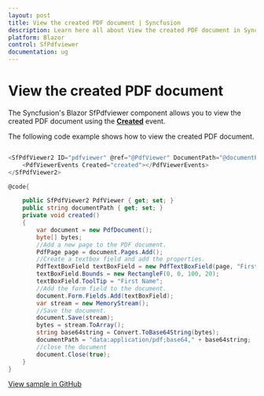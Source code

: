 ```yaml
---
layout: post
title: View the created PDF document | Syncfusion
description: Learn here all about View the created PDF document in Syncfusion Blazor SfPdfviewer component and more.
platform: Blazor
control: SfPdfviewer
documentation: ug
---
```


# View the created PDF document

The Syncfusion's Blazor SfPdfviewer component allows you to view the created PDF document using the [**Created**](https://help.syncfusion.com/cr/blazor/Syncfusion.Blazor.SfPdfViewer.PdfViewerEvents.html#Syncfusion_Blazor_SfPdfViewer_PdfViewerEvents_Created) event.

The following code example shows how to view the created PDF document.

```csharp

<SfPdfViewer2 ID="pdfviewer" @ref="@PdfViewer" DocumentPath="@documentPath">
    <PdfViewerEvents Created="created"></PdfViewerEvents>
</SfPdfViewer2>

@code{

    public SfPdfViewer2 PdfViewer { get; set; }
    public string documentPath { get; set; }
    private void created()
    {
        var document = new PdfDocument();
        byte[] bytes;
        //Add a new page to the PDF document.
        PdfPage page = document.Pages.Add();
        //Create a textbox field and add the properties.
        PdfTextBoxField textBoxField = new PdfTextBoxField(page, "FirstName");
        textBoxField.Bounds = new RectangleF(0, 0, 100, 20);
        textBoxField.ToolTip = "First Name";
        //Add the form field to the document.
        document.Form.Fields.Add(textBoxField);
        var stream = new MemoryStream();
        //Save the document.
        document.Save(stream);
        bytes = stream.ToArray();
        string base64string = Convert.ToBase64String(bytes);
        documentPath = "data:application/pdf;base64," + base64string;
        //close the document
        document.Close(true);
    }
}

```

[View sample in GitHub](https://github.com/SyncfusionExamples/blazor-pdf-viewer-examples/tree/master/Common/Create%20PDF%20using%20base%20library%20-%20SfPdfViewer)
